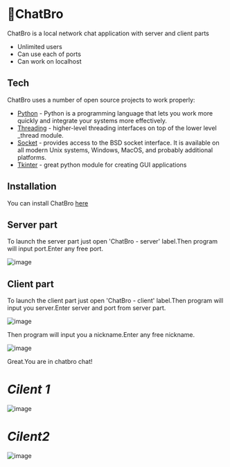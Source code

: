 # 💬ChatBro

ChatBro is a local network chat application
with server and client parts

- Unlimited users
- Can use each of ports
- Can work on localhost
## Tech

ChatBro uses a number of open source projects to work properly:

- [Python] - Python is a programming language that lets you work more quickly and integrate your systems more effectively.
- [Threading] -  higher-level threading interfaces on top of the lower level _thread module.
- [Socket] - provides access to the BSD socket interface. It is available on all modern Unix systems, Windows, MacOS, and probably additional platforms.
- [Tkinter] - great python module for creating GUI applications

## Installation

You can install ChatBro [here]

## Server part

To launch the server part just open 'ChatBro - server' label.Then program will input port.Enter any free port.

![image](https://user-images.githubusercontent.com/69617058/132984722-b622df55-dc56-4700-8da6-10d901a046bc.png)

## Client part

To launch the client part just open 'ChatBro - client' label.Then program will input you server.Enter server and port from server part.

![image](https://user-images.githubusercontent.com/69617058/132985540-4d7bd059-e625-49bd-9d3f-c395d29d3216.png)

Then program will input you a nickname.Enter any free nickname.

![image](https://user-images.githubusercontent.com/69617058/132985649-9787037f-717a-41ae-b765-ec5b4a95c3b7.png)

Great.You are in chatbro chat!

# _Cilent 1_

![image](https://user-images.githubusercontent.com/69617058/132985708-6fa6f0e8-cdf4-4937-93f0-5ad73780c94a.png)

# _Cilent2_

![image](https://user-images.githubusercontent.com/69617058/132985758-772d80db-9d3f-41a2-9179-765c8e9f9f5e.png)


[//]: # (These are reference links used in the body of this note and get stripped out when the markdown processor does its job. There is no need to format nicely because it shouldn't be seen. Thanks SO - http://stackoverflow.com/questions/4823468/store-comments-in-markdown-syntax)

   [Python]: <https://python.org>
   [Threading]: <https://docs.python.org/3/library/threading.html>
   [tkinter]: <https://docs.python.org/3/library/tkinter.html>
   [socket]: <https://docs.python.org/3/library/socket.html>
   [here]: <https://chatbro.tk>

